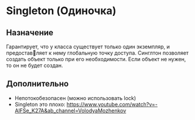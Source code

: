 
# Singleton (Одиночка)

## Назначение
Гарантирует, что у класса существует только один экземпляр, и предоставляет к нему глобальную точку доступа. Синглтон позволяет создать объект только при его необходимости. Если объект не нужен, то он не будет создан.

## Дополнительно

* Непотокобезопасен (можно использовать lock)
* Singleton это плохо: https://www.youtube.com/watch?v=-AlFSe_K27A&ab_channel=VolodyaMozhenkov